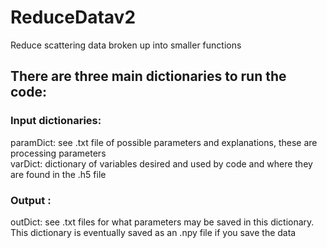 # ReduceDatav2
Reduce scattering data broken up into smaller functions

## There are three main dictionaries to run the code:  
### Input dictionaries:
paramDict:  see .txt file of possible parameters and explanations, these are processing parameters \
varDict:  dictionary of variables desired and used by code and where they are found in the .h5 file

### Output :
outDict:  see .txt files for what parameters may be saved in this dictionary.  This dictionary is eventually saved as an .npy file if you save the data
